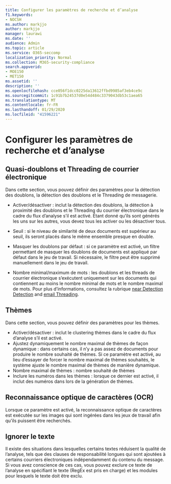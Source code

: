 ```yaml
---
title: Configurer les paramètres de recherche et d’analyse
f1.keywords:
- NOCSH
ms.author: markjjo
author: markjjo
manager: laurawi
ms.date: ''
audience: Admin
ms.topic: article
ms.service: O365-seccomp
localization_priority: Normal
ms.collection: M365-security-compliance
search.appverid:
- MOE150
- MET150
ms.assetid: ''
description: ''
ms.openlocfilehash: cce056f1dcc0225da13612ffbd9985af3eb4ce9c
ms.sourcegitcommit: 1c91b7b24537d0e54d484c3379043db53c1aea65
ms.translationtype: MT
ms.contentlocale: fr-FR
ms.lasthandoff: 01/29/2020
ms.locfileid: "41596221"
---
```

# <a name="configure-search-and-analytics-settings"></a>Configurer les paramètres de recherche et d’analyse

## <a name="near-duplicates-and-email-threading"></a>Quasi-doublons et Threading de courrier électronique

Dans cette section, vous pouvez définir des paramètres pour la détection des doublons, la détection des doublons et le Threading de messagerie.

- Activer/désactiver : inclut la détection des doublons, la détection à proximité des doublons et le Threading du courrier électronique dans le cadre du flux d’analyse s’il est activé. Étant donné qu’ils sont générés les uns sur les autres, vous devez tous les activer ou les désactiver tous.

- Seuil : si le niveau de similarité de deux documents est supérieur au seuil, ils seront placés dans le même ensemble presque en double.

- Masquer les doublons par défaut : si ce paramètre est activé, un filtre permettant de masquer les doublons de documents est appliqué par défaut dans le jeu de travail. Si nécessaire, le filtre peut être supprimé manuellement dans le jeu de travail.

- Nombre minimal/maximum de mots : les doublons et les threads de courrier électronique s’exécutent uniquement sur les documents qui contiennent au moins le nombre minimal de mots et le nombre maximal de mots.
Pour plus d’informations, consultez la rubrique [near Detection Detection](near-duplicates.md) and [email Threading](email-threading.md).

## <a name="themes"></a>Thèmes

Dans cette section, vous pouvez définir des paramètres pour les thèmes.

- Activer/désactiver : inclut le clustering thèmes dans le cadre du flux d’analyse s’il est activé.
- Ajustez dynamiquement le nombre maximal de thèmes de façon dynamique : dans certains cas, il n’y a pas assez de documents pour produire le nombre souhaité de thèmes. Si ce paramètre est activé, au lieu d’essayer de forcer le nombre maximal de thèmes souhaités, le système ajuste le nombre maximal de thèmes de manière dynamique.
- Nombre maximal de thèmes : nombre souhaité de thèmes
- Inclure les numéros dans les thèmes : lorsque ce dernier est activé, il inclut des numéros dans lors de la génération de thèmes.  

## <a name="optical-character-recognition-ocr"></a>Reconnaissance optique de caractères (OCR)

Lorsque ce paramètre est activé, la reconnaissance optique de caractères est exécutée sur les images qui sont ingérées dans les jeux de travail afin qu’ils puissent être recherchés.

## <a name="ignore-text"></a>Ignorer le texte

Il existe des situations dans lesquelles certains textes réduisent la qualité de l’analyse, tels que des clauses de responsabilité longues qui sont ajoutées à certains courriers électroniques indépendamment du contenu du message. Si vous avez conscience de ces cas, vous pouvez exclure ce texte de l’analyse en spécifiant le texte (RegEx est pris en charge) et les modules pour lesquels le texte doit être exclu.